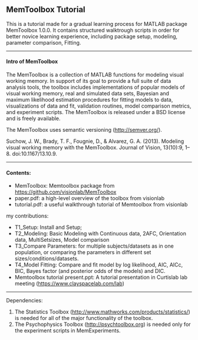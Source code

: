 ## MemToolbox Tutorial

This is a tutorial made for a gradual learning process for MATLAB package MemToolbox 1.0.0. 
It contains structured walktrough scripts in order for better novice learning experience, including package setup, modeling, parameter comparison, Fitting. 

______________________
#### Intro of MemToolbox
The MemToolbox is a collection of MATLAB functions for modeling visual working memory. In support of its goal to provide a full suite of data
analysis tools, the toolbox includes implementations of popular models of visual working memory, real and simulated data sets, Bayesian and maximum likelihood estimation procedures for fitting models to data,
visualizations of data and fit, validation routines, model comparison metrics, and experiment scripts. The MemToolbox is released under a BSD license and is freely available.

The MemToolbox uses semantic versioning (http://semver.org/).

Suchow, J. W., Brady, T. F., Fougnie, D., & Alvarez, G. A. (2013). Modeling visual working memory with the MemToolbox. Journal of Vision, 13(10):9, 1–8. doi:10.1167/13.10.9.
______________________________

#### Contents:
- MemToolbox: Memtoolbox package from https://github.com/visionlab/MemToolbox
- paper.pdf: a high-level overview of the toolbox from visionlab
- tutorial.pdf: a useful walkthrough tutorial of Memtoolbox from visionlab

my contributions:
- T1_Setup: Install and Setup;
- T2_Modeling: Basic Modeling with Continuous data, 2AFC, Orientation data, MultiSetsizes, Model comparison
- T3_Compare Parameters: for multiple subjects/datasets as in one population, or comparing the parameters in different set sizes/conditions/datasets.
- T4_Model Fitting: Compare and fit model by log likelihood, AIC, AICc, BIC, Bayes factor (and posterior odds of the models) and DIC.
- Memtoolbox tutorial present.ppt: A tutorial presentation in Curtislab lab meeting (https://www.clayspacelab.com/lab)


______________________________________
Dependencies:
1. The Statistics Toolbox (http://www.mathworks.com/products/statistics/) is needed for all of the major functionality of the toolbox.
2. The Psychophysics Toolbox (http://psychtoolbox.org) is needed only for the experiment scripts in MemExperiments.
